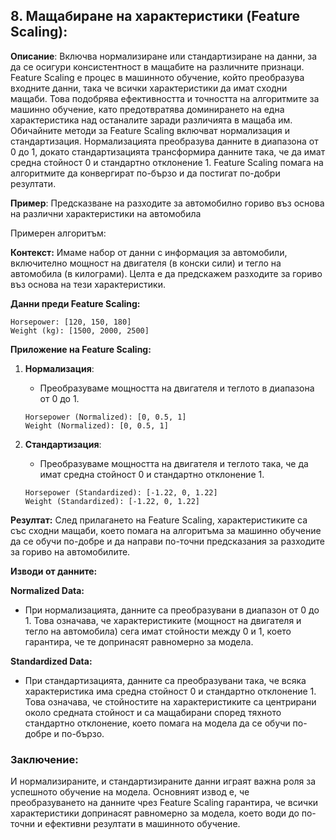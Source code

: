 ## 8. **Мащабиране на характеристики (Feature Scaling)**:

**Описание**: Включва нормализиране или стандартизиране на данни, за да се осигури консистентност в мащабите на различните признаци. Feature Scaling е процес в машинното обучение, който преобразува входните данни, така че всички характеристики да имат сходни мащаби. Това подобрява ефективността и точността на алгоритмите за машинно обучение, като предотвратява доминирането на една характеристика над останалите заради различията в мащаба им. Обичайните методи за Feature Scaling включват нормализация и стандартизация. Нормализацията преобразува данните в диапазона от 0 до 1, докато стандартизацията трансформира данните така, че да имат средна стойност 0 и стандартно отклонение 1. Feature Scaling помага на алгоритмите да конвергират по-бързо и да постигат по-добри резултати.

**Пример**: Предсказване на разходите за автомобилно гориво въз основа на различни характеристики на автомобила

Примерен алгоритъм:

**Контекст:**
Имаме набор от данни с информация за автомобили, включително мощност на двигателя (в конски сили) и тегло на автомобила (в килограми). Целта е да предскажем разходите за гориво въз основа на тези характеристики.

**Данни преди Feature Scaling:**
```plaintext
Horsepower: [120, 150, 180]
Weight (kg): [1500, 2000, 2500]
```

**Приложение на Feature Scaling:**
1. **Нормализация**:
    - Преобразуваме мощността на двигателя и теглото в диапазона от 0 до 1.
    ```plaintext
    Horsepower (Normalized): [0, 0.5, 1]
    Weight (Normalized): [0, 0.5, 1]
    ```

2. **Стандартизация**:
    - Преобразуваме мощността на двигателя и теглото така, че да имат средна стойност 0 и стандартно отклонение 1.
    ```plaintext
    Horsepower (Standardized): [-1.22, 0, 1.22]
    Weight (Standardized): [-1.22, 0, 1.22]
    ```

**Резултат:**
След прилагането на Feature Scaling, характеристиките са със сходни мащаби, което помага на алгоритъма за машинно обучение да се обучи по-добре и да направи по-точни предсказания за разходите за гориво на автомобилите. 

**Изводи от данните:**

**Normalized Data:** 
- При нормализацията, данните са преобразувани в диапазон от 0 до 1. Това означава, че характеристиките (мощност на двигателя и тегло на автомобила) сега имат стойности между 0 и 1, което гарантира, че те допринасят равномерно за модела.

**Standardized Data:** 
- При стандартизацията, данните са преобразувани така, че всяка характеристика има средна стойност 0 и стандартно отклонение 1. Това означава, че стойностите на характеристиките са центрирани около средната стойност и са мащабирани според тяхното стандартно отклонение, което помага на модела да се обучи по-добре и по-бързо.

### Заключение:
И нормализираните, и стандартизираните данни играят важна роля за успешното обучение на модела. Основният извод е, че преобразуването на данните чрез Feature Scaling гарантира, че всички характеристики допринасят равномерно за модела, което води до по-точни и ефективни резултати в машинното обучение.